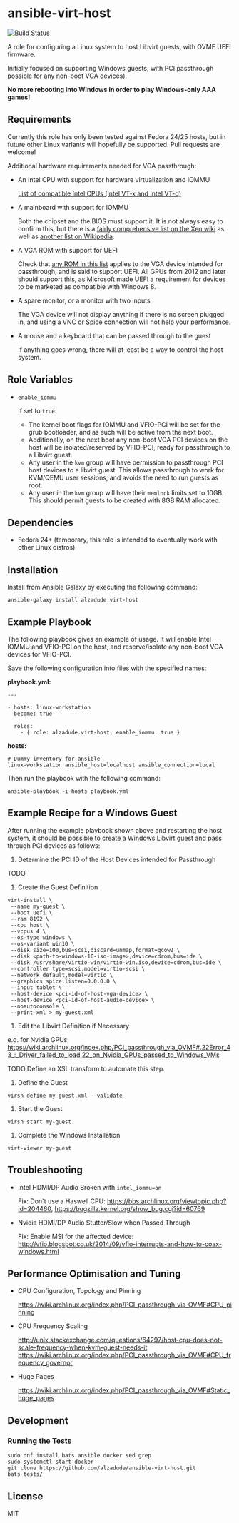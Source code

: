 ansible-virt-host
=================

[![Build Status](https://travis-ci.org/alzadude/ansible-virt-host.svg?branch=master)](https://travis-ci.org/alzadude/ansible-virt-host)

A role for configuring a Linux system to host Libvirt guests, with OVMF UEFI firmware.

Initially focused on supporting Windows guests, with PCI passthrough possible for any non-boot VGA devices).

**No more rebooting into Windows in order to play Windows-only AAA games!**

Requirements
------------

Currently this role has only been tested against Fedora 24/25 hosts, but in future  other Linux variants will hopefully be supported. Pull requests are welcome!

Additional hardware requirements needed for VGA passthrough:

  - An Intel CPU with support for hardware virtualization and IOMMU

    [List of compatible Intel CPUs (Intel VT-x and Intel VT-d)](http://ark.intel.com/search/advanced?s=t&VTX=true&VTD=true)

  - A mainboard with support for IOMMU

    Both the chipset and the BIOS must support it. It is not always easy to confirm this, but there is a [fairly comprehensive list on the Xen wiki](http://wiki.xen.org/wiki/VTdHowTo) as well as [another list on Wikipedia](https://en.wikipedia.org/wiki/List_of_IOMMU-supporting_hardware).

  - A VGA ROM with support for UEFI

    Check that [any ROM in this list](https://www.techpowerup.com/vgabios/) applies to the VGA device intended for passthrough, and is said to support UEFI. All GPUs from 2012 and later should support this, as Microsoft made UEFI a requirement for devices to be marketed as compatible with Windows 8.

  - A spare monitor, or a monitor with two inputs

    The VGA device will not display anything if there is no screen plugged in, and using a VNC or Spice connection will not help your performance.

  - A mouse and a keyboard that can be passed through to the guest

    If anything goes wrong, there will at least be a way to control the host system.

Role Variables
--------------

- `enable_iommu`

  If set to `true`:
  - The kernel boot flags for IOMMU and VFIO-PCI will be set for the grub bootloader, and as such will be active from the next boot.
  - Additionally, on the next boot any non-boot VGA PCI devices on the host will be isolated/reserved by VFIO-PCI, ready for passthrough to a Libvirt guest.
  - Any user in the `kvm` group will have permission to passthrough PCI host devices to a libvirt guest. This allows passthrough to work for KVM/QEMU user sessions, and avoids the need to run guests as root.
  - Any user in the `kvm` group will have their `memlock` limits set to 10GB. This should permit guests to be created with 8GB RAM allocated.

Dependencies
------------

- Fedora 24+ (temporary, this role is intended to eventually work with other Linux distros)

Installation
------------

Install from Ansible Galaxy by executing the following command:

```
ansible-galaxy install alzadude.virt-host
```

Example Playbook
----------------

The following playbook gives an example of usage. It will enable Intel IOMMU and VFIO-PCI on the host, and reserve/isolate any non-boot VGA devices for VFIO-PCI.

Save the following configuration into files with the specified names:

**playbook.yml:**
```
---

- hosts: linux-workstation
  become: true

  roles:
    - { role: alzadude.virt-host, enable_iommu: true }
```

**hosts:**

```
# Dummy inventory for ansible
linux-workstation ansible_host=localhost ansible_connection=local
```
Then run the playbook with the following command:
```
ansible-playbook -i hosts playbook.yml
```
Example Recipe for a Windows Guest
----------------------------------

After running the example playbook shown above and restarting the host system, it should be possible to create a Windows Libvirt guest and pass through PCI devices as follows:

1. Determine the PCI ID of the Host Devices intended for Passthrough

  TODO

1. Create the Guest Definition
```
virt-install \
 --name my-guest \
 --boot uefi \
 --ram 8192 \
 --cpu host \
 --vcpus 4 \
 --os-type windows \
 --os-variant win10 \
 --disk size=100,bus=scsi,discard=unmap,format=qcow2 \
 --disk <path-to-windows-10-iso-image>,device=cdrom,bus=ide \
 --disk /usr/share/virtio-win/virtio-win.iso,device=cdrom,bus=ide \
 --controller type=scsi,model=virtio-scsi \
 --network default,model=virtio \
 --graphics spice,listen=0.0.0.0 \
 --input tablet \
 --host-device <pci-id-of-host-vga-device> \
 --host-device <pci-id-of-host-audio-device> \
 --noautoconsole \
 --print-xml > my-guest.xml
```
1. Edit the Libvirt Definition if Necessary

  e.g. for Nvidia GPUs:
  https://wiki.archlinux.org/index.php/PCI_passthrough_via_OVMF#.22Error_43_:_Driver_failed_to_load.22_on_Nvidia_GPUs_passed_to_Windows_VMs

  TODO Define an XSL transform to automate this step.

1. Define the Guest
```
virsh define my-guest.xml --validate
```
1. Start the Guest
```
virsh start my-guest
```
1. Complete the Windows Installation
```
virt-viewer my-guest
```

Troubleshooting
---------------

- Intel HDMI/DP Audio Broken with `intel_iommu=on`

  Fix: Don't use a Haswell CPU: https://bbs.archlinux.org/viewtopic.php?id=204460, https://bugzilla.kernel.org/show_bug.cgi?id=60769

- Nvidia HDMI/DP Audio Stutter/Slow when Passed Through

  Fix: Enable MSI for the affected device: http://vfio.blogspot.co.uk/2014/09/vfio-interrupts-and-how-to-coax-windows.html

Performance Optimisation and Tuning
-----------------------------------

- CPU Configuration, Topology and Pinning   

  https://wiki.archlinux.org/index.php/PCI_passthrough_via_OVMF#CPU_pinning

- CPU Frequency Scaling

  http://unix.stackexchange.com/questions/64297/host-cpu-does-not-scale-frequency-when-kvm-guest-needs-it https://wiki.archlinux.org/index.php/PCI_passthrough_via_OVMF#CPU_frequency_governor

- Huge Pages

  https://wiki.archlinux.org/index.php/PCI_passthrough_via_OVMF#Static_huge_pages

Development
-----------

### Running the Tests

```
sudo dnf install bats ansible docker sed grep
sudo systemctl start docker
git clone https://github.com/alzadude/ansible-virt-host.git
bats tests/
```

License
-------

MIT

